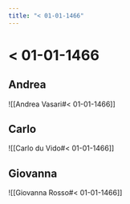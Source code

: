 ```yaml
---
title: "< 01-01-1466"
---
```


# < 01-01-1466

## Andrea
![[Andrea Vasari#< 01-01-1466]]

## Carlo
![[Carlo du Vido#< 01-01-1466]]


## Giovanna
![[Giovanna Rosso#< 01-01-1466]]